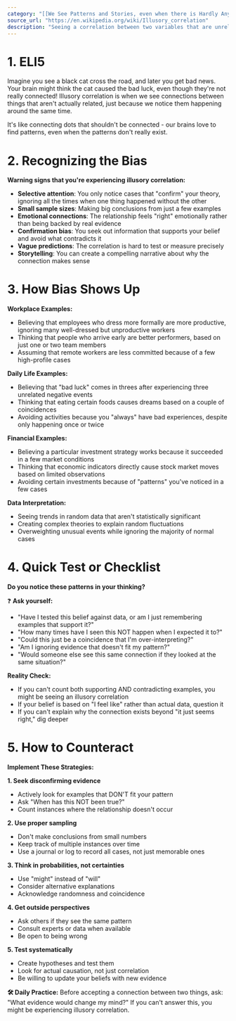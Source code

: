 ```yaml
---
category: "[[We See Patterns and Stories, even when there is Hardly Any Data]]"
source_url: "https://en.wikipedia.org/wiki/Illusory_correlation"
description: "Seeing a correlation between two variables that are unrelated."
---
```


# 1. ELI5

Imagine you see a black cat cross the road, and later you get bad news. Your brain might think the cat caused the bad luck, even though they're not really connected! Illusory correlation is when we see connections between things that aren't actually related, just because we notice them happening around the same time.

It's like connecting dots that shouldn't be connected - our brains love to find patterns, even when the patterns don't really exist.

# 2. Recognizing the Bias

**Warning signs that you're experiencing illusory correlation:**

- **Selective attention**: You only notice cases that "confirm" your theory, ignoring all the times when one thing happened without the other
- **Small sample sizes**: Making big conclusions from just a few examples
- **Emotional connections**: The relationship feels "right" emotionally rather than being backed by real evidence
- **Confirmation bias**: You seek out information that supports your belief and avoid what contradicts it
- **Vague predictions**: The correlation is hard to test or measure precisely
- **Storytelling**: You can create a compelling narrative about why the connection makes sense

# 3. How Bias Shows Up

**Workplace Examples:**
- Believing that employees who dress more formally are more productive, ignoring many well-dressed but unproductive workers
- Thinking that people who arrive early are better performers, based on just one or two team members
- Assuming that remote workers are less committed because of a few high-profile cases

**Daily Life Examples:**
- Believing that "bad luck" comes in threes after experiencing three unrelated negative events
- Thinking that eating certain foods causes dreams based on a couple of coincidences
- Avoiding activities because you "always" have bad experiences, despite only happening once or twice

**Financial Examples:**
- Believing a particular investment strategy works because it succeeded in a few market conditions
- Thinking that economic indicators directly cause stock market moves based on limited observations
- Avoiding certain investments because of "patterns" you've noticed in a few cases

**Data Interpretation:**
- Seeing trends in random data that aren't statistically significant
- Creating complex theories to explain random fluctuations
- Overweighting unusual events while ignoring the majority of normal cases

# 4. Quick Test or Checklist

**Do you notice these patterns in your thinking?**

❓ **Ask yourself:**

- "Have I tested this belief against data, or am I just remembering examples that support it?"
- "How many times have I seen this NOT happen when I expected it to?"
- "Could this just be a coincidence that I'm over-interpreting?"
- "Am I ignoring evidence that doesn't fit my pattern?"
- "Would someone else see this same connection if they looked at the same situation?"

**Reality Check:**
- If you can't count both supporting AND contradicting examples, you might be seeing an illusory correlation
- If your belief is based on "I feel like" rather than actual data, question it
- If you can't explain why the connection exists beyond "it just seems right," dig deeper

# 5. How to Counteract

**Implement These Strategies:**

**1. Seek disconfirming evidence**
- Actively look for examples that DON'T fit your pattern
- Ask "When has this NOT been true?"
- Count instances where the relationship doesn't occur

**2. Use proper sampling**
- Don't make conclusions from small numbers
- Keep track of multiple instances over time
- Use a journal or log to record all cases, not just memorable ones

**3. Think in probabilities, not certainties**
- Use "might" instead of "will"
- Consider alternative explanations
- Acknowledge randomness and coincidence

**4. Get outside perspectives**
- Ask others if they see the same pattern
- Consult experts or data when available
- Be open to being wrong

**5. Test systematically**
- Create hypotheses and test them
- Look for actual causation, not just correlation
- Be willing to update your beliefs with new evidence

**🛠️ Daily Practice:**
Before accepting a connection between two things, ask: "What evidence would change my mind?" If you can't answer this, you might be experiencing illusory correlation.

